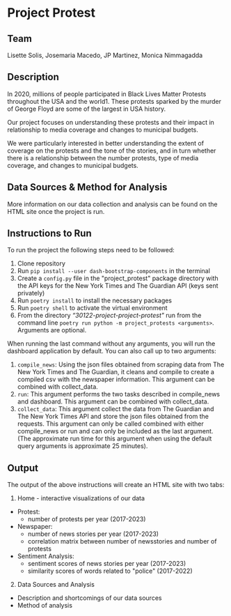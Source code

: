 # Project Protest

## Team
Lisette Solis, Josemaria Macedo, JP Martinez, Monica Nimmagadda

## Description
In 2020, millions of people participated in Black Lives Matter Protests throughout the USA and the world1. These protests sparked by the murder of George Floyd are some of the largest in USA history. 

Our project focuses on understanding these protests and their impact in relationship to media coverage and changes to municipal budgets. 

We were particularly interested in better understanding the extent of coverage on the protests and the tone of the stories, and in turn whether there is a relationship between the number protests, type of media coverage, and changes to municipal budgets.

## Data Sources & Method for Analysis
More information on our data collection and analysis can be found on the HTML site once the project is run.

## Instructions to Run
To run the project the following steps need to be followed: 
1. Clone repository
2. Run ```pip install --user dash-bootstrap-components``` in the terminal
3. Create a ```config.py``` file in the "project_protest" package directory with the API keys for the New York Times and The Guardian API (keys sent privately)
4. Run ```poetry install``` to install the necessary packages
5. Run ```poetry shell``` to activate the virtual environment
6. From the directory *“30122-project-project-protest"* run from the command line ```poetry run python -m project_protests <arguments>```. Arguments are optional.

When running the last command without any arguments, you will run the dashboard application by default. You can also call up to two arguments:
1. ```compile_news```: Using the json files obtained from scraping data from The New York Times and The Guardian, it cleans and compile to create a compiled csv with the newspaper information. This argument can be combined with collect_data.
2. ```run```: This argument performs the two tasks described in compile_news and dashboard. This argument can be combined with collect_data.  
3. ```collect_data```: This argument collect the data from The Guardian and The New York Times API and store the json files obtained from the requests. This argument can only be called combined with either compile_news or run and can only be included as the last argument. (The approximate run time for this argument when using the default query arguments is approximate 25 minutes).

## Output
The output of the above instructions will create an HTML site with two tabs:
1. Home - interactive visualizations of our data
  - Protest:
    - number of protests per year (2017-2023)
  - Newspaper: 
    - number of news stories per year (2017-2023)
    - correlation matrix between number of newsstories and number of protests
  - Sentiment Analysis:
    - sentiment scores of news stories per year (2017-2023)
    - similarity scores of words related to "police" (2017-2022) 
2. Data Sources and Analysis
  - Description and shortcomings of our data sources
  - Method of analysis


